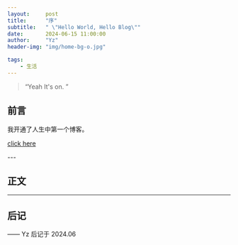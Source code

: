 ```yaml
---
layout:     post
title:      "序"
subtitle:   " \"Hello World, Hello Blog\""
date:       2024-06-15 11:00:00
author:     "Yz"
header-img: "img/home-bg-o.jpg"

tags:
    - 生活
---
```


> “Yeah It's on. ”


## 前言

我开通了人生中第一个博客。

[click here ](#build)



<p id = "build"></p>
---

## 正文



---



## 后记



—— Yz 后记于 2024.06
